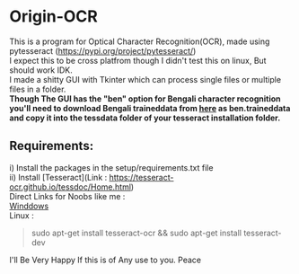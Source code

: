 # Origin-OCR
This is a program for Optical Character Recognition(OCR), made using pytesseract (https://pypi.org/project/pytesseract/)<br />
I expect this to be cross platfrom though I didn't test this on linux, But should work IDK.<br />
I made a shitty GUI with Tkinter which can process single files or multiple files in a folder.<br />
**Though The GUI has the "ben" option for Bengali character recognition you'll need to download Bengali traineddata from [here](https://github.com/tesseract-ocr/tessdata) as ben.traineddata and copy it into the tessdata folder of your tesseract installation folder.**<br />

## Requirements:
i)  Install the packages in the setup/requirements.txt file<br />
ii) Install [Tesseract](Link : https://tesseract-ocr.github.io/tessdoc/Home.html)<br />
  Direct Links for Noobs like me :<br />
  [Winddows](https://github.com/UB-Mannheim/tesseract/wiki)<br />
  Linux : <br />
  >sudo apt-get install tesseract-ocr && sudo apt-get install tesseract-dev
  
I'll Be Very Happy If this is of Any use to you. Peace